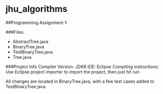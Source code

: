 # jhu_algorithms

##Programming Assignment 1:

###Files:
* AbstractTree.java
* BinaryTree.java
* TestBinaryTree.java
* Tree.java

###Project Info
Compiler Version: JDK8
IDE: Eclipse
Compiling instructions: Use Eclipse project importer to import the project, then just hit run.

All changes are located in BinaryTree.java, with a few test cases added to TestBinaryTree.java
